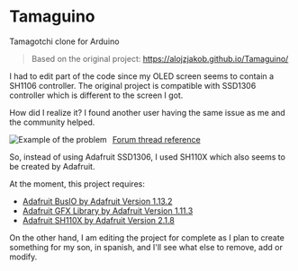# Tamaguino
Tamagotchi clone for Arduino

> Based on the original project:
https://alojzjakob.github.io/Tamaguino/

I had to edit part of the code since my OLED screen seems to contain a SH1106 controller. The original project is compatible with SSD1306 controller which is different to the screen I got.

How did I realize it? I found another user having the same issue as me and the community helped. 

<img src="https://aws1.discourse-cdn.com/arduino/optimized/4X/c/2/d/c2d21426ff543d3b5d3caf9807e0a7c260ae3ef7_2_440x500.jpeg"
     alt="Example of the problem"
     style="float: left; margin-right: 10px;" />
[Forum thread reference](https://forum.arduino.cc/t/oled-1-3-i2c-iic-128x64-serial-lcd-faulty/250171)

So, instead of using Adafruit SSD1306, I used SH110X which also seems to be created by Adafruit.

At the moment, this project requires:
- [Adafruit BusIO by Adafruit Version 1.13.2](https://github.com/adafruit/Adafruit_BusIO)
- [Adafruit GFX Library by Adafruit Version 1.11.3](https://github.com/adafruit/Adafruit-GFX-Library)
- [Adafruit SH110X by Adafruit Version 2.1.8](https://github.com/adafruit/Adafruit_SH110X)


On the other hand, I am editing the project for complete as I plan to create something for my son, in spanish, and I'll see what else to remove, add or modify.